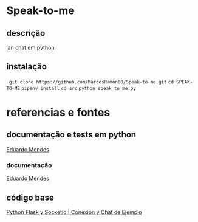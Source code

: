 # Speak-to-me
## descrição
lan chat em python

## instalação
` git clone https://github.com/MarcosRamon00/Speak-to-me.git`
` cd SPEAK-TO-ME `
` pipenv install `
` cd src `
` python speak_to_me.py `
 

# referencias e fontes
## documentação e tests em python
[Eduardo Mendes](https://www.youtube.com/user/mendesesduardo/videos)
### documentação
[Eduardo Mendes](https://www.youtube.com/watch?v=rX8MRsN1N-U)
## código base
[Python Flask y Socketio | Conexión y Chat de Ejemplo](https://www.youtube.com/watch?v=71DZYl4Q4o8)